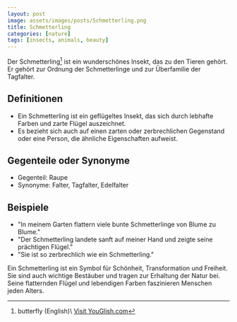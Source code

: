 ```yaml
---
layout: post
image: assets/images/posts/Schmetterling.png
title: Schmetterling
categories: [nature]
tags: [insects, animals, beauty]
---
```


Der Schmetterling[^1^] ist ein wunderschönes Insekt, das zu den Tieren gehört. Er gehört zur Ordnung der Schmetterlinge und zur Überfamilie der Tagfalter. 

## Definitionen
- Ein Schmetterling ist ein geflügeltes Insekt, das sich durch lebhafte Farben und zarte Flügel auszeichnet.
- Es bezieht sich auch auf einen zarten oder zerbrechlichen Gegenstand oder eine Person, die ähnliche Eigenschaften aufweist.

## Gegenteile oder Synonyme
- Gegenteil: Raupe
- Synonyme: Falter, Tagfalter, Edelfalter

## Beispiele
- "In meinem Garten flattern viele bunte Schmetterlinge von Blume zu Blume."
- "Der Schmetterling landete sanft auf meiner Hand und zeigte seine prächtigen Flügel."
- "Sie ist so zerbrechlich wie ein Schmetterling."

Ein Schmetterling ist ein Symbol für Schönheit, Transformation und Freiheit. Sie sind auch wichtige Bestäuber und tragen zur Erhaltung der Natur bei. Seine flatternden Flügel und lebendigen Farben faszinieren Menschen jeden Alters.

[^1^]: butterfly (English)\ <a id="yg-widget-0" class="youglish-widget" data-query="Schmetterling" data-lang="german" data-components="8412" data-auto-start="0" data-bkg-color="theme_light" data-title="How%20to%20pronounce%20Schmetterling%20in%20German"  rel="nofollow" href="https://youglish.com">Visit YouGlish.com</a><script async src="https://youglish.com/public/emb/widget.js" charset="utf-8"></script>